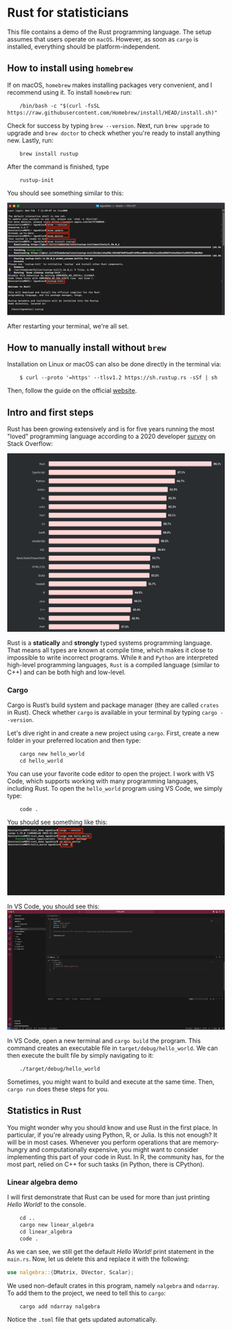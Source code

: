 # Rust for statisticians

This file contains a demo of the Rust programming language. The setup assumes that users operate on `macOS`. However, as soon as `cargo` is installed, everything should be platform-independent.

## How to install using `homebrew`

If on macOS, `homebrew` makes installing packages very convenient, and I recommend using it. To install `homebrew` run:

        /bin/bash -c "$(curl -fsSL https://raw.githubusercontent.com/Homebrew/install/HEAD/install.sh)"

Check for success by typing `brew --version`. Next, run `brew upgrade` to upgrade and `brew doctor` to check whether you're ready to install anything new. Lastly, run:

        brew install rustup

After the command is finished, type

        rustup-init

You should see something similar to this:

![Rust install via brew](resources/01_setup_brew.png)

After restarting your terminal, we're all set.

## How to manually install without `brew`

Installation on Linux or macOS can also be done directly in the terminal via:

        $ curl --proto '=https' --tlsv1.2 https://sh.rustup.rs -sSf | sh

Then, follow the guide on the official [website](https://doc.rust-lang.org/book/ch01-01-installation.html).

## Intro and first steps

Rust has been growing extensively and is for five years running the most "loved" programming language according to a 2020 developer [survey](https://insights.stackoverflow.com/survey/2020?utm_source=thenewstack&utm_medium=website&utm_content=inline-mention&utm_campaign=platform#technology-most-loved-dreaded-and-wanted-languages-loved) on  Stack Overflow:

![Source: Stack Overflow Survey](resources/07_stack_survey.png)

Rust is a **statically** and **strongly** typed systems programming language. That means all types are known at compile time, which makes it close to impossible to write incorrect programs. While `R` and `Python` are interpreted high-level programming languages, `Rust` is a compiled language (similar to C++) and can be both high and low-level.

### Cargo

Cargo is Rust’s build system and package manager (they are called `crates` in Rust).
Check whether `cargo` is available in your terminal by typing `cargo --version`.

Let's dive right in and create a new project using `cargo`. First, create a new folder in your preferred location and then type:

        cargo new hello_world
        cd hello_world

You can use your favorite code editor to open the project. I work with VS Code, which supports working with many programming languages, including Rust. To open the `hello_world` program using VS Code, we simply type:

        code .

You should see something like this:
![cargo](resources/02_setup_cargo.png)

In VS Code, you should see this:
![VS Code hello_world](resources/08_vs_code_helloworld.png)

In VS Code, open a new terminal and `cargo build` the program. This command creates an executable file in `target/debug/hello_world`. We can then execute the built file by simply navigating to it:

        ./target/debug/hello_world

Sometimes, you might want to build and execute at the same time. Then, `cargo run` does these steps for you.

## Statistics in Rust

You might wonder why you should know and use Rust in the first place. In particular, if you're already using Python, R, or Julia. Is this not enough?
It will be in most cases. Whenever you perform operations that are memory-hungry and computationally expensive, you might want to consider implementing this
part of your code in Rust. In R, the community has, for the most part, relied on C++ for such tasks (in Python, there is CPython).

### Linear algebra demo

I will first demonstrate that Rust can be used for more than just printing *Hello World!* to the console.

        cd ..
        cargo new linear_algebra
        cd linear_algebra
        code .

As we can see, we still get the default *Hello World!* print statement in the `main.rs`. Now, let us delete this and replace it with the following:

```rust
use nalgebra::{DMatrix, DVector, Scalar};

```
We used non-default crates in this program, namely `nalgebra` and `ndarray`. To add them to the project, we need to tell this to `cargo`:

        cargo add ndarray nalgebra

Notice the `.toml` file that gets updated automatically.